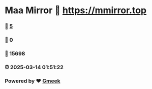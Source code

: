 # Maa Mirror :link: https://mmirror.top 
### :page_facing_up: [5](https://mmirror.top/tag.html) 
### :speech_balloon: 0 
### :hibiscus: 15698 
### :alarm_clock: 2025-03-14 01:51:22 
### Powered by :heart: [Gmeek](https://github.com/Meekdai/Gmeek)
